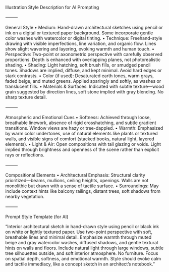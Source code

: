 Illustration Style Description for AI Prompting

⸻

General Style
	•	Medium: Hand-drawn architectural sketches using pencil or ink on a digital or textured paper background. Some incorporate gentle color washes with watercolor or digital tinting.
	•	Technique: Freehand-style drawing with visible imperfections, line variation, and organic flow. Lines show slight wavering and layering, evoking warmth and human touch.
	•	Perspective: Two-point or axonometric perspective with carefully observed proportions. Depth is enhanced with overlapping planes, not photorealistic shading.
	•	Shading: Light hatching, soft brush fills, or smudged pencil tones. Shadows are implied, diffuse, and kept minimal. Avoid hard edges or stark contrasts.
	•	Color (if used): Desaturated earth tones, warm grays, faded beige, and muted greens. Applied sparingly and softly, as washes or translucent fills.
	•	Materials & Surfaces: Indicated with subtle texture—wood grain suggested by direction lines, soft stone implied with gray blending. No sharp texture detail.

⸻

Atmospheric and Emotional Cues
	•	Softness: Achieved through loose, breathable linework, absence of rigid crosshatching, and subtle gradient transitions. Window views are hazy or tree-dappled.
	•	Warmth: Emphasized by warm color undertones, use of natural elements like plants or textured walls, and visible signs of comfort (stacked books, natural light, layered elements).
	•	Light & Air: Open compositions with tall glazing or voids. Light implied through brightness and openness of the scene rather than explicit rays or reflections.

⸻

Compositional Elements
	•	Architectural Emphasis: Structural clarity prioritized—beams, mullions, ceiling heights, openings. Walls are not monolithic but drawn with a sense of tactile surface.
	•	Surroundings: May include context hints like balcony railings, distant trees, soft shadows from nearby vegetation.

⸻

Prompt Style Template (for AI)

“Interior architectural sketch in hand-drawn style using pencil or black ink on white or lightly textured paper. Use two-point perspective with soft, breathable lines and minimal detail. Emphasize warmth through muted beige and gray watercolor washes, diffused shadows, and gentle textural hints on walls and floors. Include natural light through large windows, subtle tree silhouettes outside, and soft interior atmosphere. No furniture. Focus on spatial depth, softness, and emotional warmth. Style should evoke calm and tactile immediacy, like a concept sketch in an architect’s notebook.”
